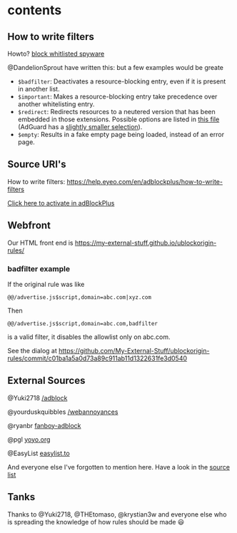 # contents

How to write filters
--------------------
Howto? [block whitlisted spyware](https://github.com/easylist/easylist/issues/4529)

@DandelionSprout have written this: [](https://github.com/DandelionSprout/adfilt/blob/master/Wiki/SyntaxMeaningsThatAreActuallyHumanReadable.md#blocking)
but a few examples would be greate


* `$badfilter`: Deactivates a resource-blocking entry, even if it is present in another list.
* `$important`: Makes a resource-blocking entry take precedence over another whitelisting entry.
* `$redirect`: Redirects resources to a neutered version that has been embedded in those extensions. Possible options are listed in
    [this file](https://github.com/gorhill/uBlock/blob/master/src/js/redirect-engine.js)
    (AdGuard has a [slightly smaller selection](https://github.com/AdguardTeam/AdguardBrowserExtension/blob/master/Extension/lib/filter/rules/scriptlets/redirects.yml)).
* `$empty`: Results in a fake empty page being loaded, instead of an error page.


## Source URI's
How to write filters: <https://help.eyeo.com/en/adblockplus/how-to-write-filters>

[Click here to activate in adBlockPlus](abp:subscribe?location=https://my-external-stuff.github.io/ublockorigin-rules/blockrules.txt&title=My%20Privacy%20DNS)

## Webfront
Our HTML front end is <https://my-external-stuff.github.io/ublockorigin-rules/>

### badfilter example
If the original rule was like

```
@@/advertise.js$script,domain=abc.com|xyz.com
```

Then

```
@@/advertise.js$script,domain=abc.com,badfilter
```

is a valid filter, it disables the allowlist only on abc.com.

See the dialog at <https://github.com/My-External-Stuff/ublockorigin-rules/commit/c01ba1a5a0d73a89c911ab11d1322631fe3d0540>

## External Sources
@Yuki2718 [/adblock](https://github.com/Yuki2718/adblock)

@yourduskquibbles [/webannoyances](https://github.com/yourduskquibbles/webannoyances)

@ryanbr [fanboy-adblock](https://github.com/ryanbr/fanboy-adblock)

@pgl [yoyo.org](https://pgl.yoyo.org/)

@EasyList [easylist.to](https://easylist.to)

And everyone else I've forgotten to mention here.
Have a look in the [source list](/ublockorigin-rules.template)

## Tanks
Thanks to @Yuki2718, @THEtomaso, @krystian3w and everyone else who is spreading
the knowledge of how rules should be made :smiley:
